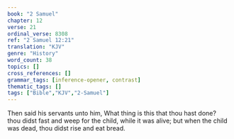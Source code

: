 ```yaml
---
book: "2 Samuel"
chapter: 12
verse: 21
ordinal_verse: 8308
ref: "2 Samuel 12:21"
translation: "KJV"
genre: "History"
word_count: 38
topics: []
cross_references: []
grammar_tags: [inference-opener, contrast]
thematic_tags: []
tags: ["Bible","KJV","2-Samuel"]
---
```

Then said his servants unto him, What thing is this that thou hast done? thou didst fast and weep for the child, while it was alive; but when the child was dead, thou didst rise and eat bread.
